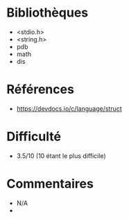 # Bibliothèques

-   <stdio.h>
-   <string.h>
-   pdb
-   math
-   dis

# Références

-   https://devdocs.io/c/language/struct

# Difficulté

-   3.5/10 (10 étant le plus difficile)

# Commentaires

-   N/A
-
